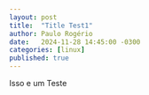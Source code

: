 ```yaml
---
layout: post
title:  "Title Test1"
author: Paulo Rogério
date:   2024-11-28 14:45:00 -0300
categories: [linux]
published: true
---
```


Isso e um Teste
